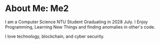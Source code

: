# About Me: Me2
I am a Computer Science NTU Student Graduating in 2028 July.
I Enjoy Programming, Learning New Things and finding anomalies in other's code.

I love technology, blockchain, and cyber security.
